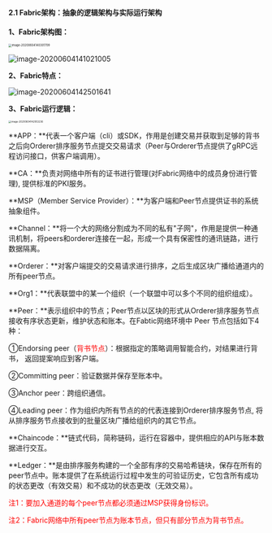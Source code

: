 #### 2.1 Fabric架构：抽象的逻辑架构与实际运行架构

**1、Fabric架构图：**

<img src="https://tva1.sinaimg.cn/large/007S8ZIlly1ggqqrvy9i8j31600q044s.jpg" alt="image-20200604140301709" style="zoom:40%;" />

![image-20200604141021005](https://tva1.sinaimg.cn/large/007S8ZIlly1ggqqrxohruj31po0lsgpr.jpg)

**2、Fabric特点：**

![image-20200604142501641](https://tva1.sinaimg.cn/large/007S8ZIlly1ggqqrx705lj313w0dk0ug.jpg)



**3、Fabric运行逻辑：**

<img src="https://tva1.sinaimg.cn/large/007S8ZIlly1ggqqrwvb8dj318q0p6wis.jpg" alt="image-20200604142953236" style="zoom: 33%;" />

**APP：**代表一个客户端（cli）或SDK，作用是创建交易并获取到足够的背书之后向Orderer排序服务节点提交交易请求（Peer与Orderer节点提供了gRPC远程访问接口，供客户端调用）。

**CA：**负责对网络中所有的证书进行管理(对Fabric网络中的成员身份进行管理), 提供标准的PKI服务。

**MSP（Member Service Provider）：**为客户端和Peer节点提供证书的系统抽象组件。

**Channel：**将一个大的网络分割成为不同的私有"子网"，作用是提供一种通讯机制，将peers和orderer连接在一起，形成一个具有保密性的通讯链路，进行数据隔离。

**Orderer：**对客户端提交的交易请求进行排序，之后生成区块广播给通道内的所有peer节点。

**Org1：**代表联盟中的某一个组织（一个联盟中可以多个不同的组织组成）。

**Peer：**表示组织中的节点；Peer节点以区块的形式从Orderer排序服务节点接收有序状态更新，维护状态和账本。在Fabtic网络环境中 Peer 节点包括如下4种：

①Endorsing peer（<font color=red>背书节点</font>）：根据指定的策略调用智能合约，对结果进行背书， 返回提案响应到客户端。

②Committing peer：验证数据并保存至账本中。

③Anchor peer：跨组织通信。

④Leading peer：作为组织内所有节点的的代表连接到Orderer排序服务节点, 将从排序服务节点接收到的批量区块广播给组织内的其它节点。

**Chaincode：**链式代码，简称链码，运行在容器中，提供相应的API与账本数据进行交互。

**Ledger：**是由排序服务构建的一个全部有序的交易哈希链块，保存在所有的peer节点中。账本提供了在系统运行过程中发生的可验证历史，它包含所有成功的状态更改（有效交易）和不成功的状态更改（无效交易）。

<font color=red>注1：要加入通道的每个peer节点都必须通过MSP获得身份标识。</font>

<font color=red>注2：Fabric网络中所有peer节点为账本节点，但只有部分节点为背书节点。</font>